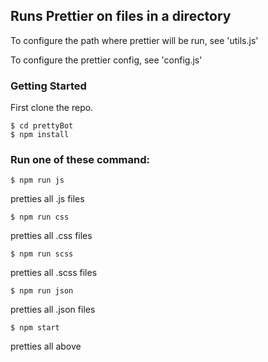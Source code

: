 ## Runs Prettier on files in a directory

To configure the path where prettier will be run, see 'utils.js'

To configure the prettier config, see 'config.js'

### Getting Started

First clone the repo.

```
$ cd prettyBot
$ npm install
```

### Run one of these command:

```
$ npm run js
```

pretties all .js files

```
$ npm run css
```

pretties all .css files

```
$ npm run scss
```

pretties all .scss files

```
$ npm run json
```

pretties all .json files

```
$ npm start
```

pretties all above
